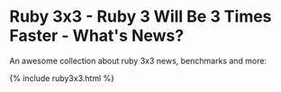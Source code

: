 # Ruby 3x3 - Ruby 3 Will Be 3 Times Faster - What's News?

An awesome collection about ruby 3x3 news, benchmarks and more:


{% include ruby3x3.html %}
